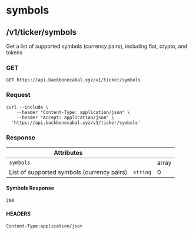 # symbols

## /v1/ticker/symbols

Get a list of supported symbols (currency pairs), including fiat,
crypto, and tokens

### GET

`GET https://api.backbonecabal.xyz/v1/ticker/symbols`

### Request

```
curl --include \
    --header "Content-Type: application/json" \
    --header "Accept: application/json" \
  'https://api.backbonecabal.xyz/v1/ticker/symbols'
```

### Response

| Attributes                                 |          |       |
| ------------------------------------------ | -------- | ----- |
| `symbols`                                  |          | array |
| List of supported symbols (currency pairs) | `string` | 0     |

#### Symbols Response

`200`

#### HEADERS

`Content-Type:application/json`
